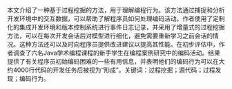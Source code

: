 
本文介绍了一种基于过程挖掘的方法，用于理解编程行为。该方法通过捕捉和分析开发环境中的交互数据，可以帮助了解程序员如何处理编码活动。作者使用了定制化的集成开发环境和版本控制系统进行事件日志记录，并采用了增量式的过程挖掘方法，可以在每次开发会话后对模型进行细化，避免需要重新学习之前会话的情况。这种方法还可以及时向程序员提供改进建议以提高其性能。在初步评估中，作者调查了六名Java学术编程课程的新手学生在编程案例研究中的编码活动。结果提供了有关程序员初始编码困难的一些有用信息，并表明他们的编码行为可以在大约4000行代码的开发任务后被视为“形成”。关键词：过程挖掘；源代码；过程发现；编码行为。

